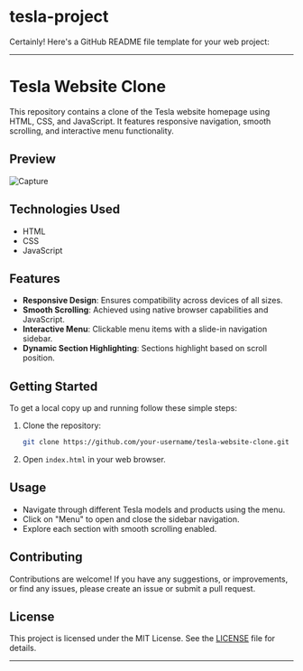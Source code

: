 # tesla-project

Certainly! Here's a GitHub README file template for your web project:

---

# Tesla Website Clone

This repository contains a clone of the Tesla website homepage using HTML, CSS, and JavaScript. It features responsive navigation, smooth scrolling, and interactive menu functionality.

## Preview

![Capture](https://github.com/IT21117428/tesla-project/assets/87494020/4077b8c5-18b0-4cae-9899-70e94a4522fb)

## Technologies Used

- HTML
- CSS
- JavaScript

## Features

- **Responsive Design**: Ensures compatibility across devices of all sizes.
- **Smooth Scrolling**: Achieved using native browser capabilities and JavaScript.
- **Interactive Menu**: Clickable menu items with a slide-in navigation sidebar.
- **Dynamic Section Highlighting**: Sections highlight based on scroll position.

## Getting Started

To get a local copy up and running follow these simple steps:

1. Clone the repository:
   ```bash
   git clone https://github.com/your-username/tesla-website-clone.git
   ```
2. Open `index.html` in your web browser.

## Usage

- Navigate through different Tesla models and products using the menu.
- Click on "Menu" to open and close the sidebar navigation.
- Explore each section with smooth scrolling enabled.

## Contributing

Contributions are welcome! If you have any suggestions, or improvements, or find any issues, please create an issue or submit a pull request.

## License

This project is licensed under the MIT License. See the [LICENSE](LICENSE) file for details.

---
